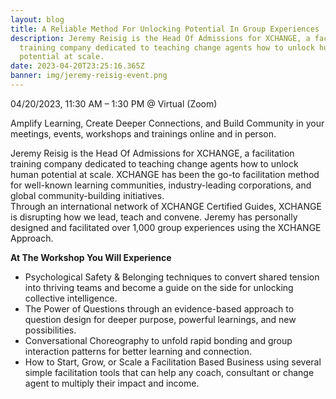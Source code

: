 ```yaml
---
layout: blog
title: A Reliable Method For Unlocking Potential In Group Experiences
description: Jeremy Reisig is the Head Of Admissions for XCHANGE, a facilitation
  training company dedicated to teaching change agents how to unlock human
  potential at scale.
date: 2023-04-20T23:25:16.365Z
banner: img/jeremy-reisig-event.png
---
```


04/20/2023, 11:30 AM – 1:30 PM @ Virtual (Zoom)

Amplify Learning, Create Deeper Connections, and Build Community in your meetings, events, workshops and trainings online and in person.

Jeremy Reisig is the Head Of Admissions for XCHANGE, a facilitation training company dedicated to teaching change agents how to unlock human potential at scale.
XCHANGE has been the go-to facilitation method for well-known learning communities, industry-leading corporations, and global community-building initiatives.\
Through an international network of XCHANGE Certified Guides, XCHANGE is disrupting how we lead, teach and convene.
Jeremy has personally designed and facilitated over 1,000 group experiences using the XCHANGE Approach.

**At The Workshop You Will Experience**

- Psychological Safety & Belonging techniques to convert shared tension into thriving teams and become a guide on the side for unlocking collective intelligence.
- The Power of Questions through an evidence-based approach to question design for deeper purpose, powerful learnings, and new possibilities.
- Conversational Choreography to unfold rapid bonding and group interaction patterns for better learning and connection.
- How to Start, Grow, or Scale a Facilitation Based Business using several simple facilitation tools that can help any coach, consultant or change agent to multiply their impact and income.
